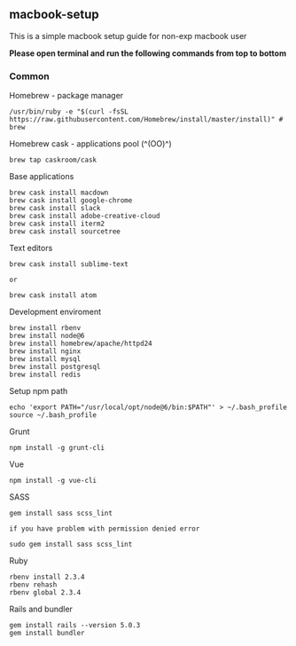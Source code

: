 ## macbook-setup

This is a simple macbook setup guide for non-exp macbook user

**Please open terminal and run the following commands from top to bottom**

### Common

Homebrew - package manager
```
/usr/bin/ruby -e "$(curl -fsSL https://raw.githubusercontent.com/Homebrew/install/master/install)" # brew
```

Homebrew cask - applications pool (^(OO)^)
```
brew tap caskroom/cask
```

Base applications
```
brew cask install macdown
brew cask install google-chrome
brew cask install slack
brew cask install adobe-creative-cloud
brew cask install iterm2
brew cask install sourcetree
```

Text editors
```
brew cask install sublime-text

or

brew cask install atom
```

Development enviroment
```
brew install rbenv
brew install node@6
brew install homebrew/apache/httpd24
brew install nginx
brew install mysql
brew install postgresql
brew install redis
```

Setup npm path
```
echo 'export PATH="/usr/local/opt/node@6/bin:$PATH"' > ~/.bash_profile
source ~/.bash_profile
```

Grunt
```
npm install -g grunt-cli
```

Vue
```
npm install -g vue-cli
```

SASS
```
gem install sass scss_lint

if you have problem with permission denied error

sudo gem install sass scss_lint
```

Ruby
```
rbenv install 2.3.4
rbenv rehash
rbenv global 2.3.4
```

Rails and bundler
```
gem install rails --version 5.0.3
gem install bundler
```
